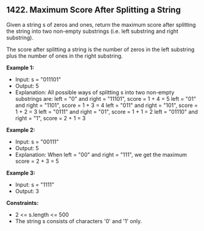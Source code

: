 ## 1422. Maximum Score After Splitting a String

Given a string s of zeros and ones, return the maximum score after splitting the string into two non-empty substrings (i.e. left substring and right substring).

The score after splitting a string is the number of zeros in the left substring plus the number of ones in the right substring.

**Example 1:**

- Input: s = "011101"
- Output: 5
- Explanation:
  All possible ways of splitting s into two non-empty substrings are:
  left = "0" and right = "11101", score = 1 + 4 = 5
  left = "01" and right = "1101", score = 1 + 3 = 4
  left = "011" and right = "101", score = 1 + 2 = 3
  left = "0111" and right = "01", score = 1 + 1 = 2
  left = "01110" and right = "1", score = 2 + 1 = 3

**Example 2:**

- Input: s = "00111"
- Output: 5
- Explanation: When left = "00" and right = "111", we get the maximum score = 2 + 3 = 5

**Example 3:**

- Input: s = "1111"
- Output: 3

**Constraints:**

- 2 <= s.length <= 500
- The string s consists of characters '0' and '1' only.
